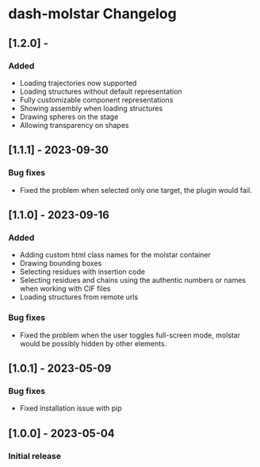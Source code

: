 # dash-molstar Changelog

## [1.2.0] - 
### Added
- Loading trajectories now supported
- Loading structures without default representation
- Fully customizable component representations
- Showing assembly when loading structures
- Drawing spheres on the stage
- Allowing transparency on shapes

## [1.1.1] - 2023-09-30
### Bug fixes
- Fixed the problem when selected only one target, the plugin would fail.

## [1.1.0] - 2023-09-16
### Added
- Adding custom html class names for the molstar container
- Drawing bounding boxes
- Selecting residues with insertion code
- Selecting residues and chains using the authentic numbers or names when working with CIF files
- Loading structures from remote urls

### Bug fixes
- Fixed the problem when the user toggles full-screen mode, molstar would be possibly hidden by other elements.

## [1.0.1] - 2023-05-09
### Bug fixes
- Fixed installation issue with pip

## [1.0.0] - 2023-05-04
### Initial release